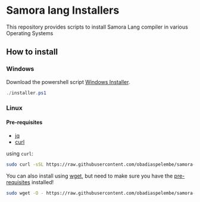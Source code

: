 # Samora lang Installers

This repository provides scripts to install Samora Lang compiler in various Operating Systems

## How to install

### Windows

Download the powershell script [Windows Installer](https://raw.githubusercontent.com/obadiaspelembe/samora-lang-installers/main/Windows/installer.ps1).

```powershell
./installer.ps1
```

### Linux

#### Pre-requisites

- [jq](https://jqlang.github.io/jq/download/)
- [curl](https://curl.se)

using `curl`:

```bash
sudo curl -sSL https://raw.githubusercontent.com/obadiaspelembe/samora-lang-installers/main/Unix/installer.sh | bash
```

You can also install using [wget](https://www.gnu.org/software/wget/), but need to make sure you have the <a href="#pre-requisites">pre-requisites</a> installed!

```bash
sudo wget -O - https://raw.githubusercontent.com/obadiaspelembe/samora-lang-installers/main/Unix/installer.sh | bash
```
